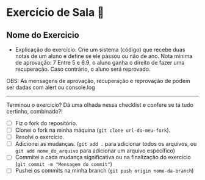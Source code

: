# Exercício de Sala 🏫  

## Nome do Exercicio

- Explicação do exercício: Crie um sistema (código) que recebe duas notas de um aluno e define se ele passou ou não de ano.
Nota mínima de aprovação: 7
Entre 5 e 6.9, o aluno ganha o direito de fazer uma recuperação.
Caso contrário, o aluno será reprovado.

OBS: As mensagens de aprovação, recuperação e reprovação de podem ser dadas com alert ou console.log

---

Terminou o exercício? Dá uma olhada nessa checklist e confere se tá tudo certinho, combinado?!

- [ ] Fiz o fork do repositório.
- [ ] Clonei o fork na minha máquina (`git clone url-do-meu-fork`).
- [ ] Resolvi o exercício.
- [ ] Adicionei as mudanças. (`git add .` para adicionar todos os arquivos, ou `git add nome_do_arquivo` para adicionar um arquivo específico)
- [ ] Commitei a cada mudança significativa ou na finalização do exercício (`git commit -m "Mensagem do commit"`)
- [ ] Pushei os commits na minha branch (`git push origin nome-da-branch`)
